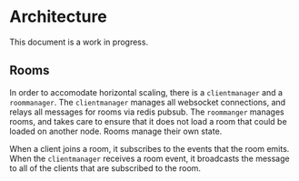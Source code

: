 # Architecture

This document is a work in progress.

## Rooms

In order to accomodate horizontal scaling, there is a `clientmanager` and a `roommanager`. The `clientmanager` manages all websocket connections, and relays all messages for rooms via redis pubsub. The `roommanger` manages rooms, and takes care to ensure that it does not load a room that could be loaded on another node. Rooms manage their own state.

When a client joins a room, it subscribes to the events that the room emits. When the `clientmanager` receives a room event, it broadcasts the message to all of the clients that are subscribed to the room.
